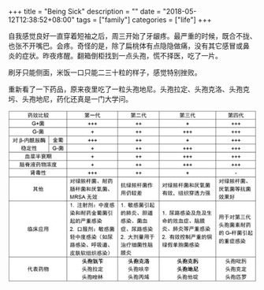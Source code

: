 +++
title = "Being Sick"
description = ""
date = "2018-05-12T12:38:52+08:00"
tags = ["family"]
categories = ["life"]
+++

自我感觉良好一直穿着短袖之后，周三开始了牙龈疼。最严重的时候，既合不拢、
也张不开嘴巴。会疼。奇怪的是，除了扁桃体有点隐隐做痛，没有其它感冒或鼻
炎的症状。昨夜疼醒。翻箱倒柜找到一点头孢，慌不择医，吃了一片。

刷牙只能侧面，米饭一口只能二三十粒的样子，感觉特别挫败。

重新看了一下药品，原来夜里吃了一粒头孢地尼。头孢拉定、头孢克洛、头孢克
圬、头孢地尼，药化还真是一门大学问。

![medicine](/media/medicine.jpg)

